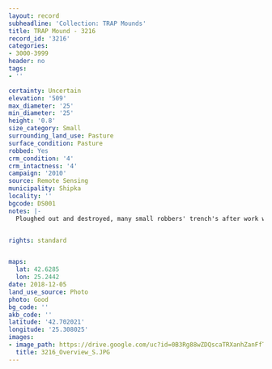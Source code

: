 ```yaml
---
layout: record
subheadline: 'Collection: TRAP Mounds'
title: TRAP Mound - 3216
record_id: '3216'
categories:
- 3000-3999
header: no
tags:
- ''

certainty: Uncertain
elevation: '509'
max_diameter: '25'
min_diameter: '25'
height: '0.8'
size_category: Small
surrounding_land_use: Pasture
surface_condition: Pasture
robbed: Yes
crm_condition: '4'
crm_intactness: '4'
campaign: '2010'
source: Remote Sensing
municipality: Shipka
locality: ''
bgcode: DS001
notes: |-
  Ploughed out and destroyed, many small robbers' trench's after work with metal detector.


rights: standard


maps:
  lat: 42.6285
  lon: 25.2442
date: 2018-12-05
land_use_source: Photo
photo: Good
bg_code: ''
akb_code: ''
latitude: '42.702021'
longitude: '25.308025'
images:
- image_path: https://drive.google.com/uc?id=0B3Rg88wZDQscaTRXanhZanFfTWs
  title: 3216_Overview_S.JPG
---
```

